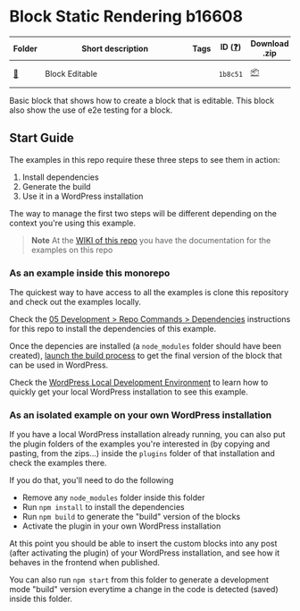# Block Static Rendering b16608

<!-- Please, do not remove these @TABLE EXAMPLES BEGIN and @TABLE EXAMPLES END comments or modify the table inside. This table is automatically generated from the data at data/examples.json and data/tags.json -->
<!-- @TABLE EXAMPLES BEGIN -->
| Folder                                                                                                      | <span style="display: inline-block; width:250px">Short description</span> | Tags | ID ([❓](https://github.com/WordPress/block-development-examples/wiki/04-Why-an-ID-for-every-example%3F "Why an ID for every example?")) | Download .zip                                                                                                                                                                                                                                                          | Live Demo                                                                                                                                                                                                                                                                                                                                                                                                                                                                                                                                                                                                                                                                                                                                                                                                                                                                                 |
| ----------------------------------------------------------------------------------------------------------- | ------------------------------------------------------------------------- | ---- | -------------------------------------------------------------------------------------------------------------------------------------------- | ---------------------------------------------------------------------------------------------------------------------------------------------------------------------------------------------------------------------------------------------------------------------- | ----------------------------------------------------------------------------------------------------------------------------------------------------------------------------------------------------------------------------------------------------------------------------------------------------------------------------------------------------------------------------------------------------------------------------------------------------------------------------------------------------------------------------------------------------------------------------------------------------------------------------------------------------------------------------------------------------------------------------------------------------------------------------------------------------------------------------------------------------------------------------------------- |
| [📁](https://github.com/WordPress/block-development-examples/tree/trunk/plugins/editable-block-1b8c51) | Block Editable                                                            |      | `1b8c51`                                                                                                                                     | [📦](https://raw.githubusercontent.com/WordPress/block-development-examples/deploy/zips/editable-block-1b8c51.zip "Install the plugin using this zip and activate it. Then use the ID of the block (1b8c51) to find it and add it to a post to see it in action") | [![](https://raw.githubusercontent.com/WordPress/block-development-examples/trunk/assets/icon-wp.svg)](https://playground.wordpress.net/#%7B%22landingPage%22:%22/wp-admin/plugins.php%22,%22steps%22:%5B%7B%22step%22:%22login%22,%22username%22:%22admin%22,%22password%22:%22password%22%7D,%7B%22step%22:%22mkdir%22,%22path%22:%22/downloads%22%7D,%7B%22step%22:%22writeFile%22,%22path%22:%22/downloads/plugin.zip%22,%22data%22:%7B%22resource%22:%22url%22,%22url%22:%22https://raw.githubusercontent.com/WordPress/block-development-examples/deploy/zips/editable-block-1b8c51.zip%22,%22caption%22:%22Downloading%20plugin...%22%7D%7D,%7B%22step%22:%22installPlugin%22,%22pluginZipFile%22:%7B%22resource%22:%22vfs%22,%22path%22:%22/downloads/plugin.zip%22%7D%7D%5D%7D "Use the ID of the block (1b8c51) to find it and add it to a post to see it in action") |
<!-- @TABLE EXAMPLES END -->

Basic block that shows how to create a block that is editable. This block also show the use of e2e testing for a block.


## Start Guide

The examples in this repo require these three steps to see them in action:

1. Install dependencies
2. Generate the build
3. Use it in a WordPress installation

The way to manage the first two steps will be different depending on the context you're using this example.

> **Note**
> At the [WIKI of this repo](https://github.com/WordPress/block-development-examples/wiki) you have the documentation for the examples on this repo


### As an example inside this monorepo

The quickest way to have access to all the examples is clone this repository and check out the examples locally.

Check the [05 Development > Repo Commands > Dependencies](https://github.com/WordPress/block-development-examples/wiki/05-Development#dependencies) instructions for this repo to install the dependencies of this example.

Once the depencies are installed (a `node_modules` folder should have been created), [launch the build process](https://github.com/WordPress/block-development-examples/wiki/05-Development#build-process) to get the final version of the block that can be used in WordPress. 

Check the [WordPress Local Development Environment](https://github.com/WordPress/block-development-examples/wiki/05-Development#wordpress-local-development-environment) to learn how to quickly get your local WordPress installation to see this example.

### As an isolated example on your own WordPress installation

If you have a local WordPress installation already running, you can also put the plugin folders of the examples you're interested in (by copying and pasting, from the zips...) inside the `plugins` folder of that installation and check the examples there.

If you do that, you'll need to do the following

- Remove any `node_modules` folder inside this folder
- Run `npm install` to install the dependencies
- Run `npm build` to generate the "build" version of the blocks
- Activate the plugin in your own WordPress installation

At this point you should be able to insert the custom blocks into any post (after activating the plugin) of your WordPress installation, and see how it behaves in the frontend when published.

You can also run `npm start` from this folder to generate a development mode "build" version everytime a change in the code is detected (saved) inside this folder.


